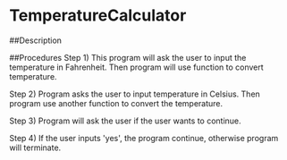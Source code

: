 # TemperatureCalculator

##Description


##Procedures
Step 1) This program will ask the user to input the temperature in Fahrenheit. Then program will use function to convert temperature.


Step 2) Program asks the user to input temperature in Celsius. Then program use another function to convert the temperature.


Step 3) Program will ask the user if the user wants to continue.


Step 4) If the user inputs 'yes', the program continue, otherwise program will terminate.
